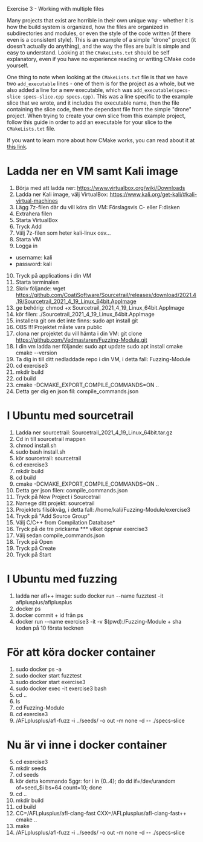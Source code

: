 Exercise 3 - Working with multiple files

Many projects that exist are horrible in their own unique way - whether it is how the build system is organized, how the files are organized in subdirectories and modules, or even the style of the code written (if there even is a consistent style). This is an example of a simple "drone" project (it doesn't actually do anything), and the way the files are built is simple and easy to understand. Looking at the `CMakeLists.txt` should be self explanatory, even if you have no experience reading or
writing CMake code yourself.

One thing to note when looking at the `CMakeLists.txt` file is that we have two `add_executable` lines - one of them is for the project as a whole, but we also added a line for a new executable, which was `add_executable(specs-slice specs-slice.cpp specs.cpp)`. This was a line specific to the example slice that we wrote, and it includes the executable name, then the file containing the slice code, then the dependant file from the simple "drone" project. When trying to create your own slice from this example project, follow this guide in order to add an executable for your slice to the `CMakeLists.txt` file. 

If you want to learn more about how CMake works, you can read about it at [this link](https://www.jetbrains.com/help/clion/quick-cmake-tutorial.html).


# Ladda ner en VM samt Kali image
1. Börja med att ladda ner: https://www.virtualbox.org/wiki/Downloads 
2. Ladda ner Kali image, välj VirtualBox: https://www.kali.org/get-kali/#kali-virtual-machines 
3. Lägg 7z-filen där du vill köra din VM: Förslagsvis C- eller F:disken
4. Extrahera filen
5. Starta VirtualBox
6. Tryck Add
7. Välj 7z-filen som heter kali-linux osv...
8. Starta VM
9. Logga in
- username: kali
- password: kali
10. Tryck på applications i din VM
11. Starta terminalen
12. Skriv följande: 
wget https://github.com/CoatiSoftware/Sourcetrail/releases/download/2021.4.19/Sourcetrail_2021_4_19_Linux_64bit.AppImage
13. ge behörig:
chmod +x Sourcetrail_2021_4_19_Linux_64bit.AppImage
14. kör filen:
./Sourcetrail_2021_4_19_Linux_64bit.AppImage
15. installera git om det inte finns:
sudo apt install git
16. OBS !!! Projektet måste vara public
17. clona ner projektet du vill hämta i din VM:
git clone https://github.com/Vedmastaren/Fuzzing-Module.git 
18. I din vm ladda ner följande:
sudo apt update
sudo apt install cmake
cmake --version
19. Ta dig in till ditt nedladdade repo i din VM, i detta fall: Fuzzing-Module
20. cd exercise3
21. mkdir build
22. cd build
23. cmake -DCMAKE_EXPORT_COMPILE_COMMANDS=ON ..
24. Detta ger dig en json fil:
compile_commands.json


# I Ubuntu med sourcetrail
1. Ladda ner sourcetrail: Sourcetrail_2021_4_19_Linux_64bit.tar.gz
2. Cd in till sourcetrail mappen
3. chmod install.sh
4. sudo bash install.sh
5. kör sourcetrail: sourcetrail
6. cd exercise3
7. mkdir build
8. cd build
9. cmake -DCMAKE_EXPORT_COMPILE_COMMANDS=ON ..
10. Detta ger json filen:
compile_commands.json
11. Tryck på New Project i Sourcetrail
12. Namege ditt projekt: sourcetrail
13. Projektets filsökväg, i detta fall: /home/kali/Fuzzing-Module/exercise3
14. Tryck på "Add Source Group"
15. Välj C/C++ from Compilation Database*
16. Tryck på de tre prickarna *** vilket öppnar exercise3
17. Välj sedan compile_commands.json
18. Tryck på Open
19. Tryck på Create
20. Tryck på Start

# I Ubuntu med fuzzing
1. ladda ner afl++ image: sudo docker run --name fuzztest -it aflplusplus/aflplusplus
2. docker ps
3. docker commit + id från ps
4. docker run --name exercise3 -it -v $(pwd):/Fuzzing-Module + sha koden på 10 första tecknen

# För att köra docker container
1. sudo docker ps -a
2. sudo docker start fuzztest
3. sudo docker start exercise3
4. sudo docker exec -it exercise3 bash
5. cd ..
6. ls
7. cd Fuzzing-Module
8. cd exercise3
9. /AFLplusplus/afl-fuzz -i ../seeds/ -o out -m none -d -- ./specs-slice

# Nu är vi inne i docker container
5. cd exercise3 
6. mkdir seeds
7. cd seeds
8. kör detta kommando 5ggr: for i in {0..4}; do dd if=/dev/urandom of=seed_$i bs=64 count=10; done
9. cd ..
10. mkdir build
11. cd build
12. CC=/AFLplusplus/afl-clang-fast CXX=/AFLplusplus/afl-clang-fast++ cmake ..
13. make
14. /AFLplusplus/afl-fuzz -i ../seeds/ -o out -m none -d -- ./specs-slice
